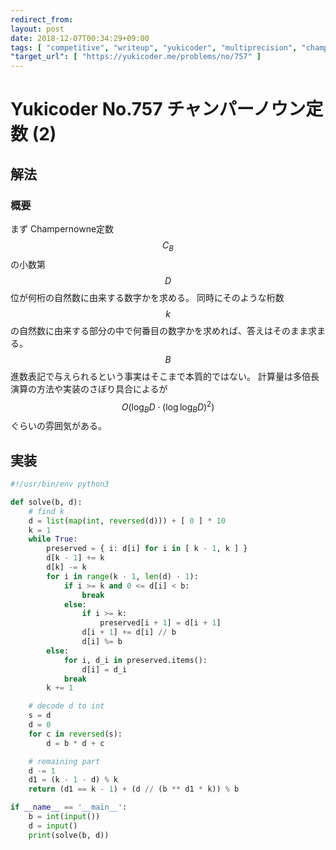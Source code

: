 ```yaml
---
redirect_from:
layout: post
date: 2018-12-07T00:34:29+09:00
tags: [ "competitive", "writeup", "yukicoder", "multiprecision", "champernowne-constant" ]
"target_url": [ "https://yukicoder.me/problems/no/757" ]
---
```


# Yukicoder No.757 チャンパーノウン定数 (2)

## 解法

### 概要

まず Champernowne定数 $$C_B$$ の小数第 $$D$$ 位が何桁の自然数に由来する数字かを求める。
同時にそのような桁数 $$k$$ の自然数に由来する部分の中で何番目の数字かを求めれば、答えはそのまま求まる。
$$B$$ 進数表記で与えられるという事実はそこまで本質的ではない。
計算量は多倍長演算の方法や実装のさぼり具合によるが $$O(\log_B D \cdot (\log \log_B D)^2)$$ ぐらいの雰囲気がある。

## 実装

``` python
#!/usr/bin/env python3

def solve(b, d):
    # find k
    d = list(map(int, reversed(d))) + [ 0 ] * 10
    k = 1
    while True:
        preserved = { i: d[i] for i in [ k - 1, k ] }
        d[k - 1] += k
        d[k] -= k
        for i in range(k - 1, len(d) - 1):
            if i >= k and 0 <= d[i] < b:
                break
            else:
                if i >= k:
                    preserved[i + 1] = d[i + 1]
                d[i + 1] += d[i] // b
                d[i] %= b
        else:
            for i, d_i in preserved.items():
                d[i] = d_i
            break
        k += 1

    # decode d to int
    s = d
    d = 0
    for c in reversed(s):
        d = b * d + c

    # remaining part
    d -= 1
    d1 = (k - 1 - d) % k
    return (d1 == k - 1) + (d // (b ** d1 * k)) % b

if __name__ == '__main__':
    b = int(input())
    d = input()
    print(solve(b, d))
```

